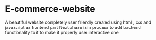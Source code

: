 # E-commerce-website
A beautiful website completely user friendly created using html , css and javascript as frontend part
Next phase is in process to add backend functionality to it to make it properly user interactive one
